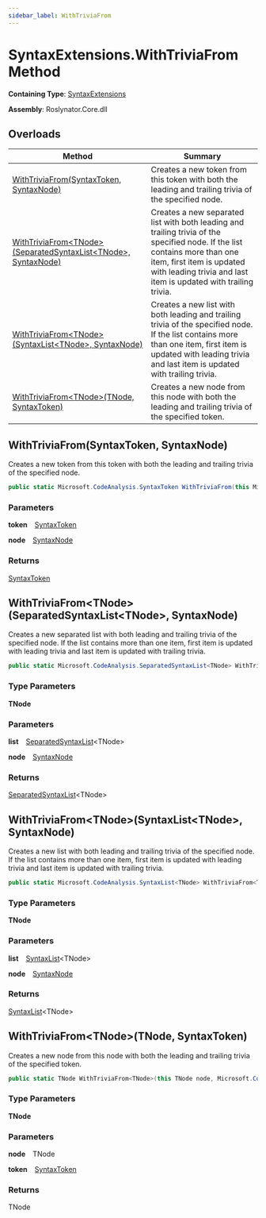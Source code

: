 ```yaml
---
sidebar_label: WithTriviaFrom
---
```


# SyntaxExtensions\.WithTriviaFrom Method

**Containing Type**: [SyntaxExtensions](../index.md)

**Assembly**: Roslynator\.Core\.dll

## Overloads

| Method | Summary |
| ------ | ------- |
| [WithTriviaFrom(SyntaxToken, SyntaxNode)](#Roslynator_SyntaxExtensions_WithTriviaFrom_Microsoft_CodeAnalysis_SyntaxToken_Microsoft_CodeAnalysis_SyntaxNode_) | Creates a new token from this token with both the leading and trailing trivia of the specified node\. |
| [WithTriviaFrom&lt;TNode&gt;(SeparatedSyntaxList&lt;TNode&gt;, SyntaxNode)](#Roslynator_SyntaxExtensions_WithTriviaFrom__1_Microsoft_CodeAnalysis_SeparatedSyntaxList___0__Microsoft_CodeAnalysis_SyntaxNode_) | Creates a new separated list with both leading and trailing trivia of the specified node\. If the list contains more than one item, first item is updated with leading trivia and last item is updated with trailing trivia\. |
| [WithTriviaFrom&lt;TNode&gt;(SyntaxList&lt;TNode&gt;, SyntaxNode)](#Roslynator_SyntaxExtensions_WithTriviaFrom__1_Microsoft_CodeAnalysis_SyntaxList___0__Microsoft_CodeAnalysis_SyntaxNode_) | Creates a new list with both leading and trailing trivia of the specified node\. If the list contains more than one item, first item is updated with leading trivia and last item is updated with trailing trivia\. |
| [WithTriviaFrom&lt;TNode&gt;(TNode, SyntaxToken)](#Roslynator_SyntaxExtensions_WithTriviaFrom__1___0_Microsoft_CodeAnalysis_SyntaxToken_) | Creates a new node from this node with both the leading and trailing trivia of the specified token\. |

## WithTriviaFrom\(SyntaxToken, SyntaxNode\) <a id="Roslynator_SyntaxExtensions_WithTriviaFrom_Microsoft_CodeAnalysis_SyntaxToken_Microsoft_CodeAnalysis_SyntaxNode_"></a>

  
Creates a new token from this token with both the leading and trailing trivia of the specified node\.

```csharp
public static Microsoft.CodeAnalysis.SyntaxToken WithTriviaFrom(this Microsoft.CodeAnalysis.SyntaxToken token, Microsoft.CodeAnalysis.SyntaxNode node)
```

### Parameters

**token** &ensp; [SyntaxToken](https://docs.microsoft.com/en-us/dotnet/api/microsoft.codeanalysis.syntaxtoken)

**node** &ensp; [SyntaxNode](https://docs.microsoft.com/en-us/dotnet/api/microsoft.codeanalysis.syntaxnode)

### Returns

[SyntaxToken](https://docs.microsoft.com/en-us/dotnet/api/microsoft.codeanalysis.syntaxtoken)

## WithTriviaFrom&lt;TNode&gt;\(SeparatedSyntaxList&lt;TNode&gt;, SyntaxNode\) <a id="Roslynator_SyntaxExtensions_WithTriviaFrom__1_Microsoft_CodeAnalysis_SeparatedSyntaxList___0__Microsoft_CodeAnalysis_SyntaxNode_"></a>

  
Creates a new separated list with both leading and trailing trivia of the specified node\.
If the list contains more than one item, first item is updated with leading trivia and last item is updated with trailing trivia\.

```csharp
public static Microsoft.CodeAnalysis.SeparatedSyntaxList<TNode> WithTriviaFrom<TNode>(this Microsoft.CodeAnalysis.SeparatedSyntaxList<TNode> list, Microsoft.CodeAnalysis.SyntaxNode node) where TNode : Microsoft.CodeAnalysis.SyntaxNode
```

### Type Parameters

**TNode**

### Parameters

**list** &ensp; [SeparatedSyntaxList](https://docs.microsoft.com/en-us/dotnet/api/microsoft.codeanalysis.separatedsyntaxlist-1)&lt;TNode&gt;

**node** &ensp; [SyntaxNode](https://docs.microsoft.com/en-us/dotnet/api/microsoft.codeanalysis.syntaxnode)

### Returns

[SeparatedSyntaxList](https://docs.microsoft.com/en-us/dotnet/api/microsoft.codeanalysis.separatedsyntaxlist-1)&lt;TNode&gt;

## WithTriviaFrom&lt;TNode&gt;\(SyntaxList&lt;TNode&gt;, SyntaxNode\) <a id="Roslynator_SyntaxExtensions_WithTriviaFrom__1_Microsoft_CodeAnalysis_SyntaxList___0__Microsoft_CodeAnalysis_SyntaxNode_"></a>

  
Creates a new list with both leading and trailing trivia of the specified node\.
If the list contains more than one item, first item is updated with leading trivia and last item is updated with trailing trivia\.

```csharp
public static Microsoft.CodeAnalysis.SyntaxList<TNode> WithTriviaFrom<TNode>(this Microsoft.CodeAnalysis.SyntaxList<TNode> list, Microsoft.CodeAnalysis.SyntaxNode node) where TNode : Microsoft.CodeAnalysis.SyntaxNode
```

### Type Parameters

**TNode**

### Parameters

**list** &ensp; [SyntaxList](https://docs.microsoft.com/en-us/dotnet/api/microsoft.codeanalysis.syntaxlist-1)&lt;TNode&gt;

**node** &ensp; [SyntaxNode](https://docs.microsoft.com/en-us/dotnet/api/microsoft.codeanalysis.syntaxnode)

### Returns

[SyntaxList](https://docs.microsoft.com/en-us/dotnet/api/microsoft.codeanalysis.syntaxlist-1)&lt;TNode&gt;

## WithTriviaFrom&lt;TNode&gt;\(TNode, SyntaxToken\) <a id="Roslynator_SyntaxExtensions_WithTriviaFrom__1___0_Microsoft_CodeAnalysis_SyntaxToken_"></a>

  
Creates a new node from this node with both the leading and trailing trivia of the specified token\.

```csharp
public static TNode WithTriviaFrom<TNode>(this TNode node, Microsoft.CodeAnalysis.SyntaxToken token) where TNode : Microsoft.CodeAnalysis.SyntaxNode
```

### Type Parameters

**TNode**

### Parameters

**node** &ensp; TNode

**token** &ensp; [SyntaxToken](https://docs.microsoft.com/en-us/dotnet/api/microsoft.codeanalysis.syntaxtoken)

### Returns

TNode

